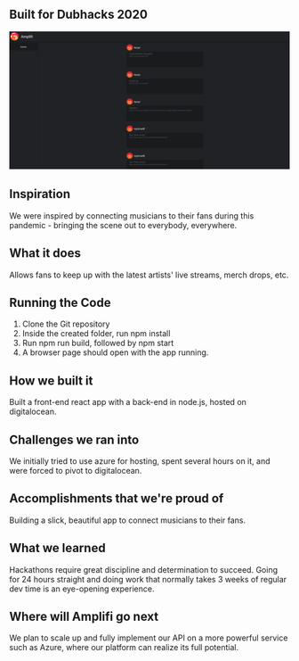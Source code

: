 ## Built for Dubhacks 2020

![Screenshot of Amplifi](amplifi_screenshot.jpg)

## Inspiration

We were inspired by connecting musicians to their fans during this pandemic - bringing the scene out to everybody, everywhere.

## What it does

Allows fans to keep up with the latest artists' live streams, merch drops, etc.

## Running the Code
1. Clone the Git repository
2. Inside the created folder, run npm install
3. Run npm run build, followed by npm start
4. A browser page should open with the app running.

## How we built it

Built a front-end react app with a back-end in node.js, hosted on digitalocean.

## Challenges we ran into

We initially tried to use azure for hosting, spent several hours on it, and were forced to pivot to digitalocean.

## Accomplishments that we're proud of

Building a slick, beautiful app to connect musicians to their fans.

## What we learned

Hackathons require great discipline and determination to succeed. Going for 24 hours straight and doing work that normally takes 3 weeks of regular dev time is an eye-opening experience.

## Where will Amplifi go next

We plan to scale up and fully implement our API on a more powerful service such as Azure, where our platform can realize its full potential.

